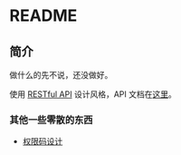 # README

## 简介

做什么的先不说，还没做好。

使用 [RESTful API](https://restfulapi.cn/) 设计风格，API 文档在[这里](https://loveta-dev.apifox.cn)。

### 其他一些零散的东西

- [权限码设计](doc/Permission.md#权限码)